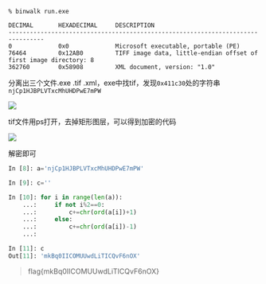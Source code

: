```
% binwalk run.exe

DECIMAL       HEXADECIMAL     DESCRIPTION
--------------------------------------------------------------------------------
0             0x0             Microsoft executable, portable (PE)
76464         0x12AB0         TIFF image data, little-endian offset of first image directory: 8
362760        0x58908         XML document, version: "1.0"
```

分离出三个文件.exe .tif .xml，exe中找tif，发现`0x411c30`处的字符串`njCp1HJBPLVTxcMhUHDPwE7mPW`

![](http://image.taqini.space/img/20200624144624.png)



tif文件用ps打开，去掉矩形图层，可以得到加密的代码

![](http://image.taqini.space/img/20200624144922.png)



解密即可



```python
In [8]: a='njCp1HJBPLVTxcMhUHDPwE7mPW'

In [9]: c=''

In [10]: for i in range(len(a)):
    ...:     if not i%2==0:
    ...:         c+=chr(ord(a[i])+1)
    ...:     else:
    ...:         c+=chr(ord(a[i])-1)
    ...:         

In [11]: c
Out[11]: 'mkBq0IICOMUUwdLiTICQvF6nOX'
```



> flag{mkBq0IICOMUUwdLiTICQvF6nOX}